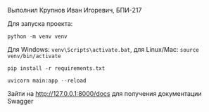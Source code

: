 Выполнил Крупнов Иван Игоревич, БПИ-217

Для запуска проекта:

`python -m venv venv`

Для Windows: `venv\Scripts\activate.bat`, для Linux/Mac: `source venv/bin/activate`

`pip install -r requirements.txt`

`uvicorn main:app --reload`

Зайти на http://127.0.0.1:8000/docs для получения документации Swagger
